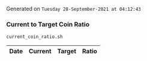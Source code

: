 Generated on `Tuesday 28-September-2021 at 04:12:43`

### Current to Target Coin Ratio
`current_coin_ratio.sh`

Date|Current|Target|Ratio
---|---|---|---
